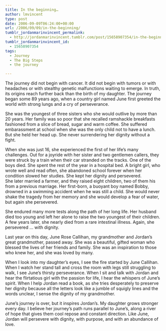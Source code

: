 ```yaml
---
title: In the beginning…
author: lmvincent
type: post
date: 2006-09-09T06:24:00+00:00
url: /2006/09/09/in-the-beginning/
tumblr_jordanmarinvincent_permalink:
  - http://jordanmarinvincent.tumblr.com/post/15658907354/in-the-beginning
tumblr_jordanmarinvincent_id:
  - 15658907354
tags:
  - Journey
  - The Big Steps
  - the journey

---
```

The journey did not begin with cancer. It did not begin with tumors or with headaches or with stealthy genetic malfunctions waiting to emerge. In truth, its origins reach further back than the birth of my daughter. The journey began some 89 years ago, when a country girl named June first greeted the world with strong lungs and a cry of perseverance.<a name="more"></a>

She was the youngest of three sisters who she would outlive by more than 20 years. Her family was so poor that she recalled ramshackle breakfasts fashioned from a slice of bread, sugar and warm coffee. She suffered embarassment at school when she was the only child not to have a lunch. But she held her head up. She never surrendering her dignity without a fight.

When she was just 16, she experienced the first of her life&rsquo;s many challenges. Out for a joyride with her sister and two gentlemen callers, they were struck by a train when their car stranded on the tracks. One of the boys died. She spent the rest of the year in a hospital bed. A bright girl, who wrote well and read often, she abandoned school forever when her condition slowed her studies. She kept her dignity and persevered.  
She later married a farmer, and they raised eight children, two of them his from a previous marriage. Her first-born, a buoyant boy named Bobby, drowned in a swimming accident when he was still a child. She would never shake the tragedy from her memory and she would develop a fear of water, but again she persevered.

She endured many more tests along the path of her long life. Her husband died too young and left her alone to raise the two youngest of their children. A few years later, she nearly died from a rare intestinal illness. Again, she persevered &hellip; with dignity.

Last year on this day, June Rose Callihan, my grandmother and Jordan&rsquo;s great grandmother, passed away. She was a beautiful, gifted woman who blessed the lives of her friends and family. She was an inspiration to those who knew her, and she was loved by many.

When I look into my daughter&rsquo;s eyes, I see the fire started by June Callihan. When I watch her stand tall and cross the room with legs still struggling to walk, I see June&rsquo;s thirsty perseverance. When I sit and talk with Jordan and hear the flirtatious girl with the passion for life, I hear the whispers of June&rsquo;s spirit. When I help Jordan read a book, as she tries desperately to preserve her dignity because all the letters look like a jumble of squigly lines and the words unclear, I sense the dignity of my grandmother.

June&rsquo;s journey is over, but it inspires Jordan&rsquo;s. My daughter grows stronger every day. I believe her journey&rsquo;s path runs parallel to June&rsquo;s, along a river of hope that gives them cool repose and constant direction. Like June, Jordan will persevere with dignity, with purpose, and with an abundance of love.

<div class="blogger-post-footer">
  <img loading="lazy" width="1" height="1" src="https://blogger.googleusercontent.com/tracker/9039099668816362935-8148570005397128688?l=jordansjourney2.blogspot.com" alt="" />
</div>